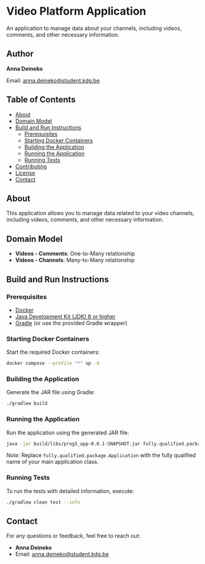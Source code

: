 # Video Platform Application

An application to manage data about your channels, including videos, comments, and other necessary information.

## Author

**Anna Deineko**

Email: [anna.deineko@student.kdg.be](mailto:anna.deineko@student.kdg.be)

## Table of Contents

- [About](#about)
- [Domain Model](#domain-model)
- [Build and Run Instructions](#build-and-run-instructions)
    - [Prerequisites](#prerequisites)
    - [Starting Docker Containers](#starting-docker-containers)
    - [Building the Application](#building-the-application)
    - [Running the Application](#running-the-application)
    - [Running Tests](#running-tests)
- [Contributing](#contributing)
- [License](#license)
- [Contact](#contact)

## About

This application allows you to manage data related to your video channels, including videos, comments, and other necessary information.

## Domain Model

- **Videos - Comments**: One-to-Many relationship
- **Videos - Channels**: Many-to-Many relationship

## Build and Run Instructions

### Prerequisites

- [Docker](https://www.docker.com/get-started)
- [Java Development Kit (JDK) 8 or higher](https://www.oracle.com/java/technologies/downloads/)
- [Gradle](https://gradle.org/install/) (or use the provided Gradle wrapper)

### Starting Docker Containers

Start the required Docker containers:

```bash
docker compose --profile "*" up -d
```

### Building the Application

Generate the JAR file using Gradle:

```bash
./gradlew build
```

### Running the Application

Run the application using the generated JAR file:

```bash
java -jar build/libs/prog5_app-0.0.1-SNAPSHOT.jar fully.qualified.package.Application
```

*Note:* Replace `fully.qualified.package.Application` with the fully qualified name of your main application class.

### Running Tests

To run the tests with detailed information, execute:

```bash
./gradlew clean test --info
```

## Contact

For any questions or feedback, feel free to reach out:

- **Anna Deineko**
- Email: [anna.deineko@student.kdg.be](mailto:anna.deineko@student.kdg.be)